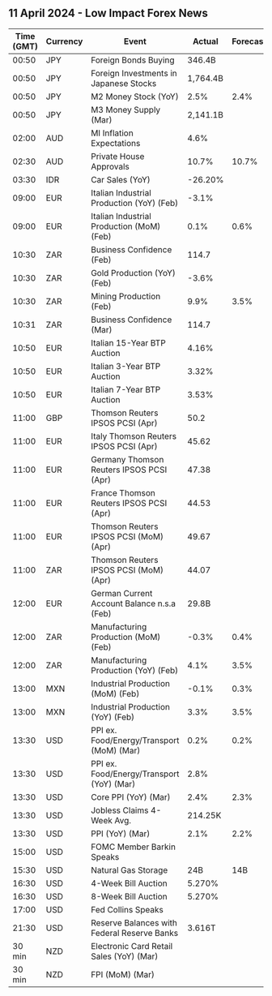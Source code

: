 ## 11 April 2024 - Low Impact Forex News

| Time (GMT) | Currency | Event | Actual | Forecast | Previous |
|------|----------|-------|--------|----------|----------|
| 00:50 | JPY | Foreign Bonds Buying | 346.4B |  | -1,660.5B |
| 00:50 | JPY | Foreign Investments in Japanese Stocks | 1,764.4B |  | -441.6B |
| 00:50 | JPY | M2 Money Stock (YoY) | 2.5% | 2.4% | 2.4% |
| 00:50 | JPY | M3 Money Supply (Mar) | 2,141.1B |  | 2,140.1B |
| 02:00 | AUD | MI Inflation Expectations | 4.6% |  | 4.3% |
| 02:30 | AUD | Private House Approvals | 10.7% | 10.7% | -9.9% |
| 03:30 | IDR | Car Sales (YoY) | -26.20% |  | -18.80% |
| 09:00 | EUR | Italian Industrial Production (YoY) (Feb) | -3.1% |  | -3.7% |
| 09:00 | EUR | Italian Industrial Production (MoM) (Feb) | 0.1% | 0.6% | -1.4% |
| 10:30 | ZAR | Business Confidence (Feb) | 114.7 |  | 112.3 |
| 10:30 | ZAR | Gold Production (YoY) (Feb) | -3.6% |  | -12.7% |
| 10:30 | ZAR | Mining Production (Feb) | 9.9% | 3.5% | -2.8% |
| 10:31 | ZAR | Business Confidence (Mar) | 114.7 |  | 114.7 |
| 10:50 | EUR | Italian 15-Year BTP Auction | 4.16% |  | 3.85% |
| 10:50 | EUR | Italian 3-Year BTP Auction | 3.32% |  | 3.06% |
| 10:50 | EUR | Italian 7-Year BTP Auction | 3.53% |  | 3.24% |
| 11:00 | GBP | Thomson Reuters IPSOS PCSI (Apr) | 50.2 |  | 47.1 |
| 11:00 | EUR | Italy Thomson Reuters IPSOS PCSI (Apr) | 45.62 |  | 46.94 |
| 11:00 | EUR | Germany Thomson Reuters IPSOS PCSI (Apr) | 47.38 |  | 47.55 |
| 11:00 | EUR | France Thomson Reuters IPSOS PCSI (Apr) | 44.53 |  | 41.72 |
| 11:00 | EUR | Thomson Reuters IPSOS PCSI (MoM) (Apr) | 49.67 |  | 47.15 |
| 11:00 | ZAR | Thomson Reuters IPSOS PCSI (MoM) (Apr) | 44.07 |  | 43.61 |
| 12:00 | EUR | German Current Account Balance n.s.a (Feb) | 29.8B |  | 27.9B |
| 12:00 | ZAR | Manufacturing Production (MoM) (Feb) | -0.3% | 0.4% | 0.4% |
| 12:00 | ZAR | Manufacturing Production (YoY) (Feb) | 4.1% | 3.5% | 2.9% |
| 13:00 | MXN | Industrial Production (MoM) (Feb) | -0.1% | 0.3% | 0.2% |
| 13:00 | MXN | Industrial Production (YoY) (Feb) | 3.3% | 3.5% | 2.7% |
| 13:30 | USD | PPI ex. Food/Energy/Transport (MoM) (Mar) | 0.2% | 0.2% | 0.3% |
| 13:30 | USD | PPI ex. Food/Energy/Transport (YoY) (Mar) | 2.8% |  | 2.7% |
| 13:30 | USD | Core PPI (YoY) (Mar) | 2.4% | 2.3% | 2.1% |
| 13:30 | USD | Jobless Claims 4-Week Avg. | 214.25K |  | 214.50K |
| 13:30 | USD | PPI (YoY) (Mar) | 2.1% | 2.2% | 1.6% |
| 15:00 | USD | FOMC Member Barkin Speaks |  |  |  |
| 15:30 | USD | Natural Gas Storage | 24B | 14B | -37B |
| 16:30 | USD | 4-Week Bill Auction | 5.270% |  | 5.265% |
| 16:30 | USD | 8-Week Bill Auction | 5.270% |  | 5.260% |
| 17:00 | USD | Fed Collins Speaks |  |  |  |
| 21:30 | USD | Reserve Balances with Federal Reserve Banks | 3.616T |  | 3.541T |
| 30 min | NZD | Electronic Card Retail Sales (YoY) (Mar) |  |  | 2.5% |
| 30 min | NZD | FPI (MoM) (Mar) |  |  | -0.6% |

